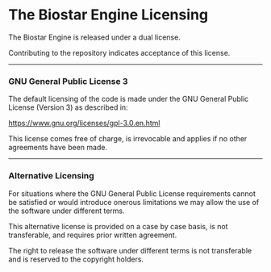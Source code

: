 # The Biostar Engine Licensing

The Biostar Engine is released under a dual license.

Contributing to the repository indicates acceptance of this license.

---

### GNU General Public License 3

The default licensing of the code is made under the GNU General Public License (Version 3) as described in:

https://www.gnu.org/licenses/gpl-3.0.en.html

This license comes free of charge, is irrevocable and applies if no other agreements have been made.

---

### Alternative Licensing 

For situations where the GNU General Public License requirements cannot be satisfied or 
would introduce onerous limitations we may allow the use of the software under different terms.

This alternative license is provided on a case by case basis, is not transferable, and requires prior written agreement.

The right to release the software under different terms is not transferable and is reserved to the copyright holders.

